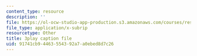 ```yaml
---
content_type: resource
description: ''
file: https://ol-ocw-studio-app-production.s3.amazonaws.com/courses/res-10-s95-physics-of-covid-19-transmission-fall-2020/91741cb94463554392a7a0ebed8d7c26_2Y__Z_PgAxQ.vtt
file_type: application/x-subrip
resourcetype: Other
title: 3play caption file
uid: 91741cb9-4463-5543-92a7-a0ebed8d7c26
---
```

